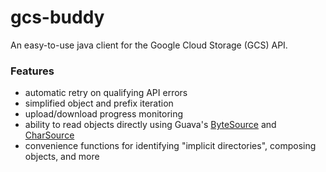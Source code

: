 gcs-buddy
=========

An easy-to-use java client for the Google Cloud Storage (GCS) API.

### Features

* automatic retry on qualifying API errors
* simplified object and prefix iteration
* upload/download progress monitoring
* ability to read objects directly using Guava's [ByteSource](http://docs.guava-libraries.googlecode.com/git-history/release/javadoc/com/google/common/io/ByteSource.html) and [CharSource](http://docs.guava-libraries.googlecode.com/git-history/release/javadoc/com/google/common/io/CharSource.html)
* convenience functions for identifying "implicit directories", composing objects, and more
